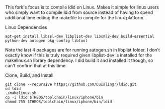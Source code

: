 This fork's focus is to compile ldid on Linux. Makes it simple for linux users who simply want to compile ldid
from source instead of having to spend additional time editing the makefile to compile for the linux platform.

Linux Dependencies
```
apt-get install libssl-dev libplist-dev libxml2-dev build-essential python-dev autogen pkg-config libtool
```

Note the last 4 packages are for running autogen.sh in libplist folder. I don't exactly know if this is truly required given
libplist-dev is installed for the makelinux.sh library dependency. I did build it and installed it though, so can't confirm that
at this time. 

Clone, Build, and Install
```
git clone --recursive https://github.com/DuIslingr/ldid.git
cd ldid
./makelinux.sh
cp -i ldid $THEOS/toolchain/linux/iphone/bin
chmod 755 $THEOS/toolchain/linux/iphone/bin/ldid
```
